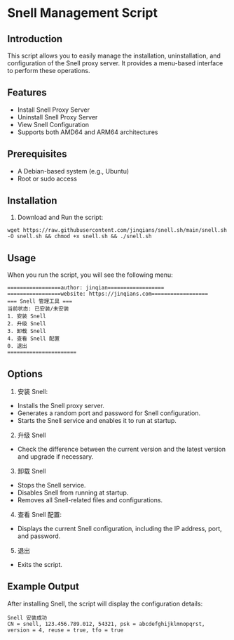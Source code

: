 # Snell Management Script

## Introduction
This script allows you to easily manage the installation, uninstallation, and configuration of the Snell proxy server. It provides a menu-based interface to perform these operations.

## Features
+ Install Snell Proxy Server
+ Uninstall Snell Proxy Server
+ View Snell Configuration
+ Supports both AMD64 and ARM64 architectures

## Prerequisites
+ A Debian-based system (e.g., Ubuntu)
+ Root or sudo access

## Installation
1. Download and Run the script:
```shell
wget https://raw.githubusercontent.com/jinqians/snell.sh/main/snell.sh -O snell.sh && chmod +x snell.sh && ./snell.sh
```


## Usage
When you run the script, you will see the following menu:
```shell
=================author: jinqian==================
=================website: https://jinqians.com==================
=== Snell 管理工具 ===
当前状态: 已安装/未安装
1. 安装 Snell
2. 升级 Snell
3. 卸载 Snell
4. 查看 Snell 配置
0. 退出
======================
```

## Options
1. 安装 Snell:
  + Installs the Snell proxy server.
  + Generates a random port and password for Snell configuration.
  + Starts the Snell service and enables it to run at startup.
2. 升级 Snell
  + Check the difference between the current version and the latest version and upgrade if necessary.
3. 卸载 Snell
  + Stops the Snell service.
  + Disables Snell from running at startup.
  + Removes all Snell-related files and configurations.
4. 查看 Snell 配置:
  + Displays the current Snell configuration, including the IP address, port, and password.
5. 退出
  + Exits the script.

## Example Output
After installing Snell, the script will display the configuration details:
```shell
Snell 安装成功
CN = snell, 123.456.789.012, 54321, psk = abcdefghijklmnopqrst, version = 4, reuse = true, tfo = true
```

